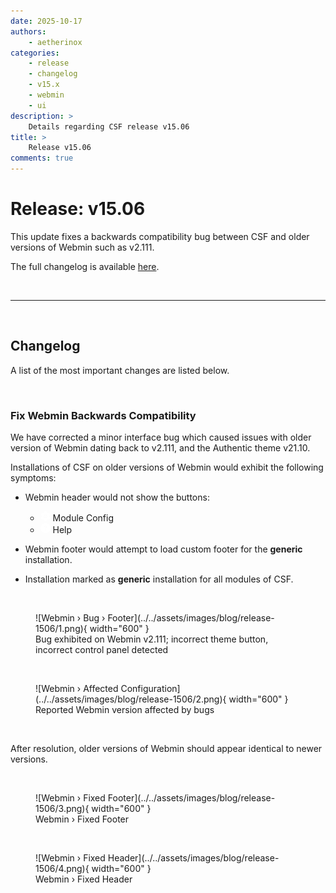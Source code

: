 ```yaml
---
date: 2025-10-17
authors:
    - aetherinox
categories:
    - release
    - changelog
    - v15.x
    - webmin
    - ui
description: >
    Details regarding CSF release v15.06
title: >
    Release v15.06
comments: true
---
```


# Release: v15.06

This update fixes a backwards compatibility bug between CSF and older versions of Webmin such as v2.111.

The full changelog is available [here](../../about/changelog.md).

<!-- more -->

<br />

---

<br />

## Changelog

A list of the most important changes are listed below.

<br />

### Fix Webmin Backwards Compatibility

We have corrected a minor interface bug which caused issues with older version of Webmin dating back to v2.111, and the Authentic theme v21.10.

Installations of CSF on older versions of Webmin would exhibit the following symptoms:

- Webmin header would not show the buttons:
    - <svg xmlns="http://www.w3.org/2000/svg" viewBox="0 0 512 512" fill="#FFF" width="16px" height="16px"><defs><style>.fa-secondary{opacity:.4}</style></defs><path class="fa-primary" d="M489.6 191.2c6.9-6.2 9.6-15.9 6.4-24.6c-4.4-11.9-9.7-23.3-15.8-34.3l-4.7-8.1c-6.6-11-14-21.4-22.1-31.2c-5.9-7.2-15.7-9.6-24.5-6.8L389.1 98.8c-10 3.2-20.8 1.1-29.7-4.6c-4.9-3.1-9.9-6.1-15.1-8.7c-9.3-4.8-16.5-13.2-18.8-23.4l-8.9-40.7c-2-9.1-9-16.3-18.2-17.8C284.7 1.2 270.5 0 256 0s-28.7 1.2-42.5 3.5c-9.2 1.5-16.2 8.7-18.2 17.8l-8.9 40.7c-2.2 10.2-9.5 18.6-18.8 23.4c-5.2 2.7-10.2 5.6-15.1 8.7c-8.8 5.7-19.7 7.7-29.7 4.6L83.1 86.1c-8.8-2.8-18.6-.3-24.5 6.8c-8.1 9.8-15.5 20.2-22.1 31.2l-4.7 8.1c-6.1 11-11.4 22.4-15.8 34.3c-3.2 8.7-.5 18.4 6.4 24.6l30.9 28.1c7.7 7.1 11.4 17.5 10.9 27.9c-.1 2.9-.2 5.8-.2 8.8s.1 5.9 .2 8.8c.5 10.5-3.1 20.9-10.9 27.9L22.4 320.8c-6.9 6.2-9.6 15.9-6.4 24.6c4.4 11.9 9.7 23.3 15.8 34.3l4.7 8.1c6.6 11 14 21.4 22.1 31.2c5.9 7.2 15.7 9.6 24.5 6.8l39.7-12.6c10-3.2 20.8-1.1 29.7 4.6c4.9 3.1 9.9 6.1 15.1 8.7c9.3 4.8 16.5 13.2 18.8 23.4l8.9 40.7c2 9.1 9 16.3 18.2 17.8c13.8 2.3 28 3.5 42.5 3.5s28.7-1.2 42.5-3.5c9.2-1.5 16.2-8.7 18.2-17.8l8.9-40.7c2.2-10.2 9.4-18.6 18.8-23.4c5.2-2.7 10.2-5.6 15.1-8.7c8.8-5.7 19.7-7.7 29.7-4.6l39.7 12.6c8.8 2.8 18.6 .3 24.5-6.8c8.1-9.8 15.5-20.2 22.1-31.2l4.7-8.1c6.1-11 11.3-22.4 15.8-34.3c3.2-8.7 .5-18.4-6.4-24.6l-30.9-28.1c-7.7-7.1-11.4-17.5-10.9-27.9c.1-2.9 .2-5.8 .2-8.8s-.1-5.9-.2-8.8c-.5-10.5 3.1-20.9 10.9-27.9l30.9-28.1zM256 160a96 96 0 1 1 0 192 96 96 0 1 1 0-192z"></path><path class="fa-secondary" d="M192 256a64 64 0 1 1 128 0 64 64 0 1 1 -128 0z"></path></svg> Module Config
    - <svg xmlns="http://www.w3.org/2000/svg" viewBox="0 0 512 512" fill="#FFF" width="16px" height="16px"><path d="M256 512A256 256 0 1 0 256 0a256 256 0 1 0 0 512zM169.8 165.3c7.9-22.3 29.1-37.3 52.8-37.3h58.3c34.9 0 63.1 28.3 63.1 63.1c0 22.6-12.1 43.5-31.7 54.8L280 264.4c-.2 13-10.9 23.6-24 23.6c-13.3 0-24-10.7-24-24V250.5c0-8.6 4.6-16.5 12.1-20.8l44.3-25.4c4.7-2.7 7.6-7.7 7.6-13.1c0-8.4-6.8-15.1-15.1-15.1H222.6c-3.4 0-6.4 2.1-7.5 5.3l-.4 1.2c-4.4 12.5-18.2 19-30.6 14.6s-19-18.2-14.6-30.6l.4-1.2zM224 352a32 32 0 1 1 64 0 32 32 0 1 1 -64 0z"></path></svg> Help

- Webmin footer would attempt to load custom footer for the **generic** installation.
- Installation marked as **generic** installation for all modules of CSF.

<br />

<figure markdown="span">
    ![Webmin › Bug › Footer](../../assets/images/blog/release-1506/1.png){ width="600" }
    <figcaption>Bug exhibited on Webmin v2.111; incorrect theme button, incorrect control panel detected</figcaption>
</figure>

<br />

<figure markdown="span">
    ![Webmin › Affected Configuration](../../assets/images/blog/release-1506/2.png){ width="600" }
    <figcaption>Reported Webmin version affected by bugs</figcaption>
</figure>

<br />

After resolution, older versions of Webmin should appear identical to newer versions.

<br />

<figure markdown="span">
    ![Webmin › Fixed Footer](../../assets/images/blog/release-1506/3.png){ width="600" }
    <figcaption>Webmin › Fixed Footer</figcaption>
</figure>

<br />

<figure markdown="span">
    ![Webmin › Fixed Header](../../assets/images/blog/release-1506/4.png){ width="600" }
    <figcaption>Webmin › Fixed Header</figcaption>
</figure>


<br />
<br />